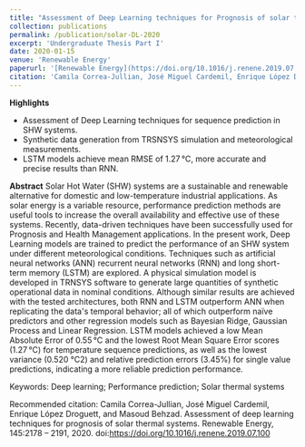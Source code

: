 ```yaml
---
title: "Assessment of Deep Learning techniques for Prognosis of solar thermal systems"
collection: publications
permalink: /publication/solar-DL-2020
excerpt: 'Undergraduate Thesis Part I'
date: 2020-01-15
venue: 'Renewable Energy'
paperurl: '[Renewable Energy](https://doi.org/10.1016/j.renene.2019.07.100)'
citation: 'Camila Correa-Jullian, José Miguel Cardemil, Enrique López Droguett, and Masoud Behzad. Assessment of deep learning techniques for prognosis of solar thermal systems. Renewable Energy, 145:2178 – 2191, 2020. doi:https://doi.org/10.1016/j.renene.2019.07.100'
---
```

**Highlights**
* Assessment of Deep Learning techniques for sequence prediction in SHW systems.
* Synthetic data generation from TRSNSYS simulation and meteorological measurements.
* LSTM models achieve mean RMSE of 1.27 °C, more accurate and precise results than RNN.


**Abstract**
Solar Hot Water (SHW) systems are a sustainable and renewable alternative for domestic and low-temperature industrial applications. As solar energy is a variable resource, performance prediction methods are useful tools to increase the overall availability and effective use of these systems. Recently, data-driven techniques have been successfully used for Prognosis and Health Management applications. In the present work, Deep Learning models are trained to predict the performance of an SHW system under different meteorological conditions. Techniques such as artificial neural networks (ANN) recurrent neural networks (RNN) and long short-term memory (LSTM) are explored. A physical simulation model is developed in TRNSYS software to generate large quantities of synthetic operational data in nominal conditions. Although similar results are achieved with the tested architectures, both RNN and LSTM outperform ANN when replicating the data's temporal behavior; all of which outperform naïve predictors and other regression models such as Bayesian Ridge, Gaussian Process and Linear Regression. LSTM models achieved a low Mean Absolute Error of 0.55 °C and the lowest Root Mean Square Error scores (1.27 °C) for temperature sequence predictions, as well as the lowest variance (0.520 °C2) and relative prediction errors (3.45%) for single value predictions, indicating a more reliable prediction performance.

Keywords: Deep learning; Performance prediction; Solar thermal systems

Recommended citation: Camila Correa-Jullian, José Miguel Cardemil, Enrique López Droguett, and Masoud Behzad. Assessment of deep learning techniques for prognosis of solar thermal systems. Renewable Energy, 145:2178 – 2191, 2020. doi:https://doi.org/10.1016/j.renene.2019.07.100
